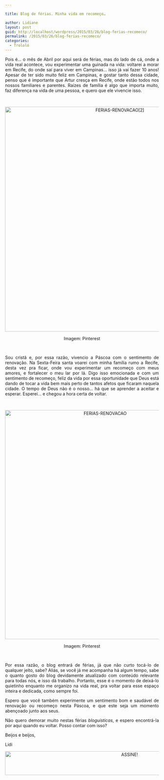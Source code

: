 ```yaml
---

title: Blog de férias. Minha vida em recomeço…

author: Lidiane
layout: post
guid: http://localhost/wordpress/2015/03/26/blog-ferias-recomeco/
permalink: /2015/03/26/blog-ferias-recomeco/
categories:
  - Trololó
---
```

<p align="justify">
  Pois é… o mês de Abril por aqui será de férias, mas do lado de cá, onde a vida real acontece, vou experimentar uma guinada na vida: voltarei a morar em Recife, do onde saí para viver em Campinas… isso já vai fazer 10 anos! Apesar de ter sido muito feliz em Campinas, e gostar tanto dessa cidade, penso que é importante que Artur cresça em Recife, onde estão todos nos nossos familiares e parentes. Raízes de família é algo que importa muito, faz diferença na vida de uma pessoa, e quero que ele vivencie isso.
</p>

&nbsp;

<p align="center">
  <a href="http://www.trololodemulher.com.br/blog/wp-content/uploads/2015/03/FERIAS-RENOVACAO2.jpg"><img class="alignnone size-full wp-image-10895" src="http://www.trololodemulher.com.br/blog/wp-content/uploads/2015/03/FERIAS-RENOVACAO2.jpg" alt="FERIAS-RENOVACAO[2]" width="736" height="736" /></a>
</p>

<p align="center">
  Imagem: Pinterest
</p>

&nbsp;

<p align="justify">
  Sou cristã e, por essa razão, vivencio a Páscoa com o sentimento de renovação. Na Sexta-Feira santa voarei com minha família rumo a Recife, desta vez pra ficar, onde vou experimentar um recomeço com meus amores, e fortalecer o meu lar por lá. Digo isso emocionada e com um sentimento de recomeço, feliz da vida por essa oportunidade que Deus está dando de tocar a vida bem mais perto de tantos afetos que ficaram naquela cidade. O tempo de Deus não é o nosso… há que se aprender a aceitar e esperar. Esperei… e chegou a hora certa de voltar.
</p>

&nbsp;

<p align="center">
  <a href="http://www.trololodemulher.com.br/blog/wp-content/uploads/2015/03/FERIAS-RENOVACAO.jpg"><img class="alignnone size-full wp-image-10894" src="http://www.trololodemulher.com.br/blog/wp-content/uploads/2015/03/FERIAS-RENOVACAO.jpg" alt="FERIAS-RENOVACAO" width="640" height="750" /></a>
</p>

<p align="center">
  Imagem: Pinterest
</p>

&nbsp;

<p align="justify">
  Por essa razão, o blog entrará de férias, já que não curto tocá-lo de qualquer jeito, sabe? Aliás, se você já me acompanha há algum tempo, sabe o quanto gosto do blog devidamente atualizado com conteúdo relevante para todas nós, e isso dá trabalho. Portanto, esse é o momento de deixá-lo quietinho enquanto me organizo na vida real, pra voltar para esse espaço inteira e dedicada, como sempre foi.
</p>

<p align="justify">
  Espero que você também experimente um sentimento bom e saudável de renovação ou recomeço nesta Páscoa, e que este seja um momento abençoado junto aos seus.
</p>

<p align="justify">
  Não quero demorar muito nestas férias <em>bloguísticas</em>, e espero encontrá-la por aqui quando eu voltar. Posso contar com isso?
</p>

<p align="justify">
  Beijos e beijos,
</p>

<p align="justify">
  Lidi
</p>

<p align="center">
  <a href="http://feedburner.google.com/fb/a/mailverify?uri=blogbichafemea&loc=pt_BR" target="_blank"><img class="alignnone size-full wp-image-10439" src="http://www.trololodemulher.com.br/blog/wp-content/uploads/2014/09/ASSINE.png" alt="ASSINE!" width="800" height="78" /></a>
</p>